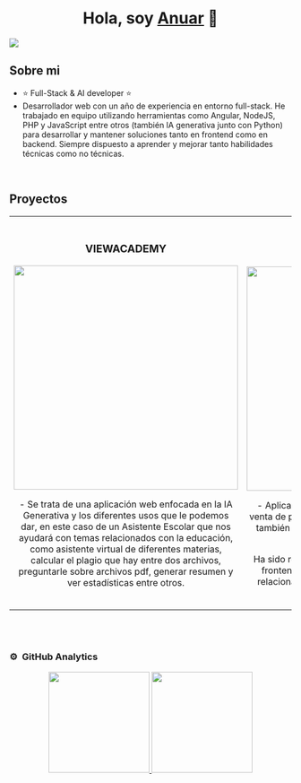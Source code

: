<div align="center">
<h1 align="center">Hola, soy <a href="https://www.linkedin.com/in/anuar-iziani">Anuar</a> 👋</h1>
</div>
<img src="https://media.licdn.com/dms/image/D4D16AQEE0IZ5jyQBsw/profile-displaybackgroundimage-shrink_350_1400/0/1717711298172?e=1724889600&v=beta&t=jojj-c7sM27uzffM1lUpCOSLGDkQgM0dPoG5pEJw9RY">

## Sobre mi

- ⭐ Full-Stack & AI developer ⭐
- Desarrollador web con un año de experiencia en entorno full-stack. He trabajado en equipo utilizando herramientas como Angular, NodeJS, PHP y JavaScript entre otros (también IA generativa junto con Python) para desarrollar y mantener soluciones tanto en frontend como en backend. Siempre dispuesto a aprender y mejorar tanto habilidades técnicas como no técnicas.
<br>

## Proyectos 
<table>
<tr>
<td width="50%">
<h3 align="center">VIEWACADEMY</h3>
<div align="center">
<a href="https://github.com/anuarxz/ViewAcademy" target="_blank"><img src="https://media.licdn.com/dms/image/D4D22AQE4t0-fwIXJng/feedshare-shrink_2048_1536/0/1713455322661?e=1721865600&v=beta&t=V6SjV2a10Z_FUMmj153DD1RIJLZwg1_gnSPZM5KNzgs" width="400"></a>
<br>
<p>- Se trata de una aplicación web enfocada en la IA Generativa y los diferentes usos que le podemos dar, en este caso de un Asistente Escolar que nos ayudará con temas relacionados con la educación, como asistente virtual de diferentes materias, calcular el plagio que hay entre dos archivos, preguntarle sobre archivos pdf, generar resumen y ver estadísticas entre otros.</p>
</div>
                                                                                      
</td>

<td width="50%">
<br>
<h3 align="center">ReTradeX</h3>
<div align="center">                                       
<a href="https://retradex.000webhostapp.com/" target="_blank"><img src="https://media.licdn.com/dms/image/D4D22AQGtqai_dCn-TQ/feedshare-shrink_800/0/1696244646388?e=1721865600&v=beta&t=2xLGv-w0byaMqaO6mXxRDnBICnn4n3_OUhBXUHK96_g" width="400"></a>
<br>
</p>- Aplicación web dedicada a las inversiones y la venta de productos, además de tener su propio foro también tiene la posibilidad de comprar y vender activos financieros.

Ha sido realizado por mi tanto el backend como el frontend, desde el logo hasta la base de datos relacional, he usado PHP, JavaScript, Bootstrap, SQL, entre otros.</p>
</div>                                                             
</table>                                                                                 
</div>
<br>

<br>

### ⚙️ &nbsp;GitHub Analytics

<p align="center">
<a href="https://github.com/ArisGuimera">
  <img height="180em" src="https://github-readme-stats-eight-theta.vercel.app/api?username=ArisGuimera&show_icons=true&theme=algolia&include_all_commits=true&count_private=true"/>
  <img height="180em" src="https://github-readme-stats-eight-theta.vercel.app/api/top-langs/?username=ArisGuimera&layout=compact&langs_count=8&theme=algolia"/>
</a>
</p>
